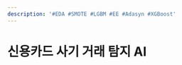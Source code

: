 ```yaml
---
description: '#EDA #SMOTE #LGBM #EE #Adasyn #XGBoost'
---
```


# 신용카드 사기 거래 탐지 AI

<figure><img src="../../../.gitbook/assets/신용카드사기거래탐지AI_최종발표_페이지_01 (1).jpg" alt=""><figcaption></figcaption></figure>

<figure><img src="../../../.gitbook/assets/신용카드사기거래탐지AI_최종발표_페이지_02 (1).jpg" alt=""><figcaption></figcaption></figure>

<figure><img src="../../../.gitbook/assets/신용카드사기거래탐지AI_최종발표_페이지_03 (1).jpg" alt=""><figcaption></figcaption></figure>

<figure><img src="../../../.gitbook/assets/신용카드사기거래탐지AI_최종발표_페이지_04 (1).jpg" alt=""><figcaption></figcaption></figure>

<figure><img src="../../../.gitbook/assets/신용카드사기거래탐지AI_최종발표_페이지_05 (1).jpg" alt=""><figcaption></figcaption></figure>

<figure><img src="../../../.gitbook/assets/신용카드사기거래탐지AI_최종발표_페이지_06.jpg" alt=""><figcaption></figcaption></figure>

<figure><img src="../../../.gitbook/assets/신용카드사기거래탐지AI_최종발표_페이지_07.jpg" alt=""><figcaption></figcaption></figure>

<figure><img src="../../../.gitbook/assets/신용카드사기거래탐지AI_최종발표_페이지_08.jpg" alt=""><figcaption></figcaption></figure>

<figure><img src="../../../.gitbook/assets/신용카드사기거래탐지AI_최종발표_페이지_09.jpg" alt=""><figcaption></figcaption></figure>

<figure><img src="../../../.gitbook/assets/신용카드사기거래탐지AI_최종발표_페이지_10.jpg" alt=""><figcaption></figcaption></figure>

<figure><img src="../../../.gitbook/assets/신용카드사기거래탐지AI_최종발표_페이지_11.jpg" alt=""><figcaption></figcaption></figure>

<figure><img src="../../../.gitbook/assets/신용카드사기거래탐지AI_최종발표_페이지_12.jpg" alt=""><figcaption></figcaption></figure>

<figure><img src="../../../.gitbook/assets/신용카드사기거래탐지AI_최종발표_페이지_13.jpg" alt=""><figcaption></figcaption></figure>

<figure><img src="../../../.gitbook/assets/신용카드사기거래탐지AI_최종발표_페이지_14.jpg" alt=""><figcaption></figcaption></figure>

<figure><img src="../../../.gitbook/assets/신용카드사기거래탐지AI_최종발표_페이지_15.jpg" alt=""><figcaption></figcaption></figure>

<figure><img src="../../../.gitbook/assets/신용카드사기거래탐지AI_최종발표_페이지_16.jpg" alt=""><figcaption></figcaption></figure>

<figure><img src="../../../.gitbook/assets/신용카드사기거래탐지AI_최종발표_페이지_17.jpg" alt=""><figcaption></figcaption></figure>

<figure><img src="../../../.gitbook/assets/신용카드사기거래탐지AI_최종발표_페이지_18.jpg" alt=""><figcaption></figcaption></figure>

<figure><img src="../../../.gitbook/assets/신용카드사기거래탐지AI_최종발표_페이지_19.jpg" alt=""><figcaption></figcaption></figure>

<figure><img src="../../../.gitbook/assets/신용카드사기거래탐지AI_최종발표_페이지_20.jpg" alt=""><figcaption></figcaption></figure>

<figure><img src="../../../.gitbook/assets/신용카드사기거래탐지AI_최종발표_페이지_21.jpg" alt=""><figcaption></figcaption></figure>

<figure><img src="../../../.gitbook/assets/신용카드사기거래탐지AI_최종발표_페이지_22.jpg" alt=""><figcaption></figcaption></figure>

<figure><img src="../../../.gitbook/assets/신용카드사기거래탐지AI_최종발표_페이지_23.jpg" alt=""><figcaption></figcaption></figure>

<figure><img src="../../../.gitbook/assets/신용카드사기거래탐지AI_최종발표_페이지_24.jpg" alt=""><figcaption></figcaption></figure>

<figure><img src="../../../.gitbook/assets/신용카드사기거래탐지AI_최종발표_페이지_25.jpg" alt=""><figcaption></figcaption></figure>

<figure><img src="../../../.gitbook/assets/신용카드사기거래탐지AI_최종발표_페이지_26.jpg" alt=""><figcaption></figcaption></figure>

<figure><img src="../../../.gitbook/assets/신용카드사기거래탐지AI_최종발표_페이지_27 (1).jpg" alt=""><figcaption></figcaption></figure>

<figure><img src="../../../.gitbook/assets/신용카드사기거래탐지AI_최종발표_페이지_28.jpg" alt=""><figcaption></figcaption></figure>

<figure><img src="../../../.gitbook/assets/신용카드사기거래탐지AI_최종발표_페이지_29 (1).jpg" alt=""><figcaption></figcaption></figure>

<figure><img src="../../../.gitbook/assets/신용카드사기거래탐지AI_최종발표_페이지_30.jpg" alt=""><figcaption></figcaption></figure>

<figure><img src="../../../.gitbook/assets/신용카드사기거래탐지AI_최종발표_페이지_31.jpg" alt=""><figcaption></figcaption></figure>

<figure><img src="../../../.gitbook/assets/신용카드사기거래탐지AI_최종발표_페이지_32 (1).jpg" alt=""><figcaption></figcaption></figure>

<figure><img src="../../../.gitbook/assets/신용카드사기거래탐지AI_최종발표_페이지_33 (1).jpg" alt=""><figcaption></figcaption></figure>

<figure><img src="../../../.gitbook/assets/신용카드사기거래탐지AI_최종발표_페이지_34 (1).jpg" alt=""><figcaption></figcaption></figure>

<figure><img src="../../../.gitbook/assets/신용카드사기거래탐지AI_최종발표_페이지_35 (1).jpg" alt=""><figcaption></figcaption></figure>

<figure><img src="../../../.gitbook/assets/신용카드사기거래탐지AI_최종발표_페이지_36 (1).jpg" alt=""><figcaption></figcaption></figure>

<figure><img src="../../../.gitbook/assets/신용카드사기거래탐지AI_최종발표_페이지_37.jpg" alt=""><figcaption></figcaption></figure>

<figure><img src="../../../.gitbook/assets/신용카드사기거래탐지AI_최종발표_페이지_38.jpg" alt=""><figcaption></figcaption></figure>

<figure><img src="../../../.gitbook/assets/신용카드사기거래탐지AI_최종발표_페이지_39 (1).jpg" alt=""><figcaption></figcaption></figure>
